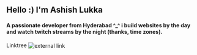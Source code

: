 <h2 align="left">Hello :)  I'm Ashish Lukka</h2>
<h4 align="left">A passionate developer from Hyderabad ^_^ i build websites by the day and watch twitch streams by the night (thanks, time zones).</h4>

<p align="left">
  <a href="https://linktr.ee/ashishlukka" style="text-decoration: none;">
    Linktree <img src="https://img.icons8.com/material-outlined/16/000000/external-link.png" alt="external link" style="vertical-align: middle;">
  </a>
</p>
